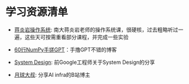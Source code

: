 # 学习资源清单

- [蒋炎岩操作系统](https://jyywiki.cn/OS/2024/): 南大蒋炎岩老师的操作系统课，很硬核，过去粗略听过一遍，这些天可按需重看部分课程，并完成一些实验

- [60行NumPy手搓GPT](https://jiqihumanr.github.io/2023/04/13/gpt-from-scratch/)：手撸GPT不错的博客

- [System Design](https://space.bilibili.com/15120021): 前Google工程师关于System Design的分享

- [月球大叔](https://space.bilibili.com/15452596): 分享AI infra的B站博主
